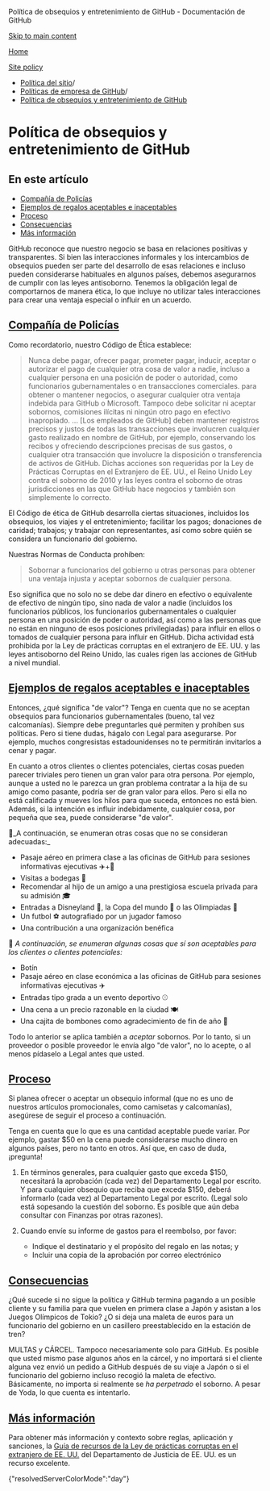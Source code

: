 Política de obsequios y entretenimiento de GitHub - Documentación de GitHub

[Skip to main content](#main-content)

[Home](/es)

[Site policy](/es/site-policy)

* [Política del sitio](/es/site-policy)/
* [Políticas de empresa de GitHub](/es/site-policy/github-company-policies)/
* [Política de obsequios y entretenimiento de GitHub](/es/site-policy/github-company-policies/github-gifts-and-entertainment-policy)

Política de obsequios y entretenimiento de GitHub
==========

En este artículo
----------

* [Compañía de Policías](#company-policies)
* [Ejemplos de regalos aceptables e inaceptables](#examples-of-acceptable-and-unacceptable-gifts)
* [Proceso](#process)
* [Consecuencias](#consequences)
* [Más información](#more-information)

GitHub reconoce que nuestro negocio se basa en relaciones positivas y transparentes. Si bien las interacciones informales y los intercambios de obsequios pueden ser parte del desarrollo de esas relaciones e incluso pueden considerarse habituales en algunos países, debemos asegurarnos de cumplir con las leyes antisoborno. Tenemos la obligación legal de comportarnos de manera ética, lo que incluye no utilizar tales interacciones para crear una ventaja especial o influir en un acuerdo.

[Compañía de Policías](#company-policies)
----------

Como recordatorio, nuestro Código de Ética establece:

>
>
> Nunca debe pagar, ofrecer pagar, prometer pagar, inducir, aceptar o autorizar el pago de cualquier otra cosa de valor a nadie, incluso a cualquier persona en una posición de poder o autoridad, como funcionarios gubernamentales o en transacciones comerciales. para obtener o mantener negocios, o asegurar cualquier otra ventaja indebida para GitHub o Microsoft. Tampoco debe solicitar ni aceptar sobornos, comisiones ilícitas ni ningún otro pago en efectivo inapropiado. ... [Los empleados de GitHub] deben mantener registros precisos y justos de todas las transacciones que involucren cualquier gasto realizado en nombre de GitHub, por ejemplo, conservando los recibos y ofreciendo descripciones precisas de sus gastos, o cualquier otra transacción que involucre la disposición o transferencia de activos de GitHub. Dichas acciones son requeridas por la Ley de Prácticas Corruptas en el Extranjero de EE. UU., el Reino Unido Ley contra el soborno de 2010 y las leyes contra el soborno de otras jurisdicciones en las que GitHub hace negocios y también son simplemente lo correcto.
>
>

El Código de ética de GitHub desarrolla ciertas situaciones, incluidos los obsequios, los viajes y el entretenimiento; facilitar los pagos; donaciones de caridad; trabajos; y trabajar con representantes, así como sobre quién se considera un funcionario del gobierno.

Nuestras Normas de Conducta prohíben:

>
>
> Sobornar a funcionarios del gobierno u otras personas para obtener una ventaja injusta y aceptar sobornos de cualquier persona.
>
>

Eso significa que no solo no se debe dar dinero en efectivo o equivalente de efectivo de ningún tipo, sino nada de valor a nadie (incluidos los funcionarios públicos, los funcionarios gubernamentales o cualquier persona en una posición de poder o autoridad, así como a las personas que no están en ninguno de esos posiciones privilegiadas) para influir en ellos o tomados de cualquier persona para influir en GitHub. Dicha actividad está prohibida por la Ley de prácticas corruptas en el extranjero de EE. UU. y las leyes antisoborno del Reino Unido, las cuales rigen las acciones de GitHub a nivel mundial.

[Ejemplos de regalos aceptables e inaceptables](#examples-of-acceptable-and-unacceptable-gifts)
----------

Entonces, ¿qué significa "de valor"? Tenga en cuenta que no se aceptan obsequios para funcionarios gubernamentales (bueno, tal vez calcomanías). Siempre debe preguntarles qué permiten y prohíben sus políticas. Pero si tiene dudas, hágalo con Legal para asegurarse. Por ejemplo, muchos congresistas estadounidenses no te permitirán invitarlos a cenar y pagar.

En cuanto a otros clientes o clientes potenciales, ciertas cosas pueden parecer triviales pero tienen un gran valor para otra persona. Por ejemplo, aunque a usted no le parezca un gran problema contratar a la hija de su amigo como pasante, podría ser de gran valor para ellos. Pero si ella no está calificada y mueves los hilos para que suceda, entonces no está bien. Además, si la intención es influir indebidamente, cualquier cosa, por pequeña que sea, puede considerarse "de valor".

🙅\_A continuación, se enumeran otras cosas que no se consideran adecuadas:\_

* Pasaje aéreo en primera clase a las oficinas de GitHub para sesiones informativas ejecutivas ✈️+🍾
* Visitas a bodegas 🍷
* Recomendar al hijo de un amigo a una prestigiosa escuela privada para su admisión 🎓
* Entradas a Disneyland 👸, la Copa del mundo 🥅 o las Olimpiadas 🏅
* Un futbol ⚽️ autografiado por un jugador famoso
* Una contribución a una organización benéfica

🙆 *A continuación, se enumeran algunas cosas que sí son aceptables para los clientes o clientes potenciales:*

* Botín
* Pasaje aéreo en clase económica a las oficinas de GitHub para sesiones informativas ejecutivas ✈️
* Entradas tipo grada a un evento deportivo ⚾️
* Una cena a un precio razonable en la ciudad 🍽
* Una cajita de bombones como agradecimiento de fin de año 🍫

Todo lo anterior se aplica también a *aceptar* sobornos. Por lo tanto, si un proveedor o posible proveedor le envía algo "de valor", no lo acepte, o al menos pídaselo a Legal antes que usted.

[Proceso](#process)
----------

Si planea ofrecer o aceptar un obsequio informal (que no es uno de nuestros artículos promocionales, como camisetas y calcomanías), asegúrese de seguir el proceso a continuación.

Tenga en cuenta que lo que es una cantidad aceptable puede variar. Por ejemplo, gastar $50 en la cena puede considerarse mucho dinero en algunos países, pero no tanto en otros. Así que, en caso de duda, ¡pregunta!

1. En términos generales, para cualquier gasto que exceda $150, necesitará la aprobación (cada vez) del Departamento Legal por escrito. Y para cualquier obsequio que reciba que exceda $150, deberá informarlo (cada vez) al Departamento Legal por escrito. (Legal solo está sopesando la cuestión del soborno. Es posible que aún deba consultar con Finanzas por otras razones).

2. Cuando envíe su informe de gastos para el reembolso, por favor:

   * Indique el destinatario y el propósito del regalo en las notas; y
   * Incluir una copia de la aprobación por correo electrónico

[Consecuencias](#consequences)
----------

¿Qué sucede si no sigue la política y GitHub termina pagando a un posible cliente y su familia para que vuelen en primera clase a Japón y asistan a los Juegos Olímpicos de Tokio? ¿O si deja una maleta de euros para un funcionario del gobierno en un casillero preestablecido en la estación de tren?

MULTAS y CÁRCEL. Tampoco necesariamente solo para GitHub. Es posible que usted mismo pase algunos años en la cárcel, y no importará si el cliente alguna vez envió un pedido a GitHub después de su viaje a Japón o si el funcionario del gobierno incluso recogió la maleta de efectivo. Básicamente, no importa si realmente se *ha perpetrado* el soborno. A pesar de Yoda, lo que cuenta es intentarlo.

[Más información](#more-information)
----------

Para obtener más información y contexto sobre reglas, aplicación y sanciones, la [Guía de recursos de la Ley de prácticas corruptas en el extranjero de EE. UU.](https://www.justice.gov/sites/default/files/criminal-fraud/legacy/2015/01/16/guide.pdf) del Departamento de Justicia de EE. UU. es un recurso excelente.

{"resolvedServerColorMode":"day"}
